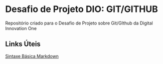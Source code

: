 # Desafio de Projeto DIO: GIT/GITHUB 
Repositório criado para o Desafio de Projeto sobre Git/GIthub da Digital Innovation One

## Links Úteis
[Sintaxe Básica Markdown](https://www.markdownguide.org/basic-syntax/)
